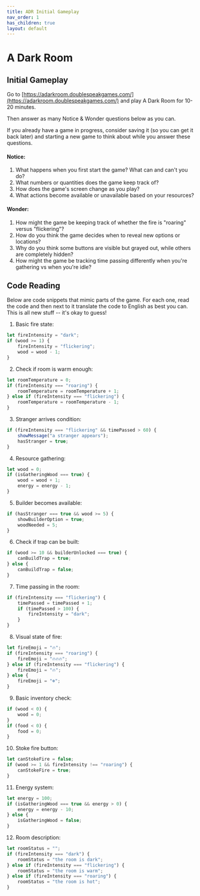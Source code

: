 ```yaml
---
title: ADR Initial Gameplay
nav_order: 1
has_children: true
layout: default
---
```


# A Dark Room

## Initial Gameplay

Go to [https://adarkroom.doublespeakgames.com/](https://adarkroom.doublespeakgames.com/) and play A Dark Room for 10-20 minutes.

Then answer as many Notice & Wonder questions below as you can.

If you already have a game in progress, consider saving it (so you can get it back later) and starting a new game to think about while you answer these questions.

#### Notice: ####
1. What happens when you first start the game? What can and can't you do?
1. What numbers or quantities does the game keep track of?
1. How does the game's screen change as you play?
1. What actions become available or unavailable based on your resources?

#### Wonder: ####
1. How might the game be keeping track of whether the fire is "roaring" versus "flickering"?
1. How do you think the game decides when to reveal new options or locations?
1. Why do you think some buttons are visible but grayed out, while others are completely hidden?
1. How might the game be tracking time passing differently when you're gathering vs when you're idle?

## Code Reading

Below are code snippets that mimic parts of the game. For each one, read the code and then next to it translate the code to English as best you can. This is all new stuff -- it's okay to guess!

1. Basic fire state:
```javascript
let fireIntensity = "dark";
if (wood >= 1) {
    fireIntensity = "flickering";
    wood = wood - 1;
}
```

2. Check if room is warm enough:
```javascript
let roomTemperature = 0;
if (fireIntensity === "roaring") {
    roomTemperature = roomTemperature + 1;
} else if (fireIntensity === "flickering") {
    roomTemperature = roomTemperature - 1;
}
```

3. Stranger arrives condition:
```javascript
if (fireIntensity === "flickering" && timePassed > 60) {
    showMessage("a stranger appears");
    hasStranger = true;
}
```

4. Resource gathering:
```javascript
let wood = 0;
if (isGatheringWood === true) {
    wood = wood + 1;
    energy = energy - 1;
}
```

5. Builder becomes available:
```javascript
if (hasStranger === true && wood >= 5) {
    showBuilderOption = true;
    woodNeeded = 5;
}
```

6. Check if trap can be built:
```javascript
if (wood >= 10 && builderUnlocked === true) {
    canBuildTrap = true;
} else {
    canBuildTrap = false;
}
```

7. Time passing in the room:
```javascript
if (fireIntensity === "flickering") {
    timePassed = timePassed + 1;
    if (timePassed > 100) {
        fireIntensity = "dark";
    }
}
```

8. Visual state of fire:
```javascript
let fireEmoji = "🔥";
if (fireIntensity === "roaring") {
    fireEmoji = "🔥🔥🔥";
} else if (fireIntensity === "flickering") {
    fireEmoji = "🔥";
} else {
    fireEmoji = "❄️";
}
```

9. Basic inventory check:
```javascript
if (wood < 0) {
    wood = 0;
}
if (food < 0) {
    food = 0;
}
```

10. Stoke fire button:
```javascript
let canStokeFire = false;
if (wood >= 1 && fireIntensity !== "roaring") {
    canStokeFire = true;
}
```

11. Energy system:
```javascript
let energy = 100;
if (isGatheringWood === true && energy > 0) {
    energy = energy - 10;
} else {
    isGatheringWood = false;
}
```

12. Room description:
```javascript
let roomStatus = "";
if (fireIntensity === "dark") {
    roomStatus = "the room is dark";
} else if (fireIntensity === "flickering") {
    roomStatus = "the room is warm";
} else if (fireIntensity === "roaring") {
    roomStatus = "the room is hot";
}
```
